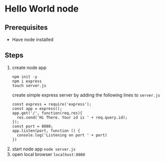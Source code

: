 # Hello World node

## Prerequisites
* Have node installed

## Steps

1. create node app
   ```
   npm init -y
   npm i express
   touch server.js
   ```
   create simple express server by adding the following lines to `server.js`
   ```
   const express = require('express');
   const app = express();
   app.get('/', function(req,res){
     res.send('Hi There. Your id is ' + req.query.id);
   });
   const port = 8080;
   app.listen(port, function () {
     console.log('Listening on port ' + port)
   })
   ```
2. start node app `node server.js`
3. open local browser `localhost:8080`